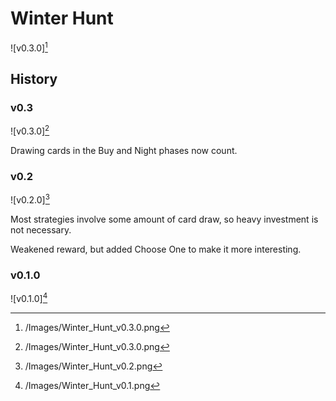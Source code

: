 # Winter Hunt

![v0.3.0][^v0.3.0]

## History

### v0.3

![v0.3.0][^v0.3.0]

Drawing cards in the Buy and Night phases now count.

### v0.2

![v0.2.0][^v0.2.0]

Most strategies involve some amount of card draw, so heavy investment is not
necessary.

Weakened reward, but added Choose One to make it more interesting.

### v0.1.0

![v0.1.0][^v0.1.0]

[^v0.1.0]: /Images/Winter_Hunt_v0.1.png
[^v0.2.0]: /Images/Winter_Hunt_v0.2.png
[^v0.3.0]: /Images/Winter_Hunt_v0.3.0.png